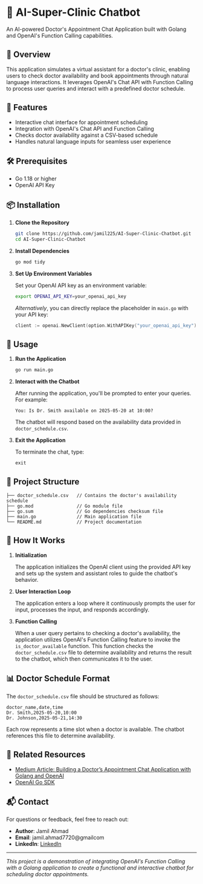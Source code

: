 # 🏥 AI-Super-Clinic Chatbot

An AI-powered Doctor's Appointment Chat Application built with Golang and OpenAI's Function Calling capabilities.

## 📖 Overview

This application simulates a virtual assistant for a doctor's clinic, enabling users to check doctor availability and book appointments through natural language interactions. It leverages OpenAI's Chat API with Function Calling to process user queries and interact with a predefined doctor schedule.

## 🚀 Features

- Interactive chat interface for appointment scheduling
- Integration with OpenAI's Chat API and Function Calling
- Checks doctor availability against a CSV-based schedule
- Handles natural language inputs for seamless user experience

## 🛠️ Prerequisites

- Go 1.18 or higher
- OpenAI API Key

## 📦 Installation

1. **Clone the Repository**
   ```bash
   git clone https://github.com/jamil225/AI-Super-Clinic-Chatbot.git
   cd AI-Super-Clinic-Chatbot
   ```

2. **Install Dependencies**
   ```bash
   go mod tidy
   ```

3. **Set Up Environment Variables**

   Set your OpenAI API key as an environment variable:
   ```bash
   export OPENAI_API_KEY=your_openai_api_key
   ```

   *Alternatively*, you can directly replace the placeholder in `main.go` with your API key:
   ```go
   client := openai.NewClient(option.WithAPIKey("your_openai_api_key"))
   ```

## 📄 Usage

1. **Run the Application**
   ```bash
   go run main.go
   ```

2. **Interact with the Chatbot**

   After running the application, you'll be prompted to enter your queries. For example:
   ```
   You: Is Dr. Smith available on 2025-05-20 at 10:00?
   ```

   The chatbot will respond based on the availability data provided in `doctor_schedule.csv`.

3. **Exit the Application**

   To terminate the chat, type:
   ```
   exit
   ```

## 📂 Project Structure

```
├── doctor_schedule.csv   // Contains the doctor's availability schedule
├── go.mod                // Go module file
├── go.sum                // Go dependencies checksum file
├── main.go               // Main application file
└── README.md             // Project documentation
```

## 🧠 How It Works

1. **Initialization**

   The application initializes the OpenAI client using the provided API key and sets up the system and assistant roles to guide the chatbot's behavior.

2. **User Interaction Loop**

   The application enters a loop where it continuously prompts the user for input, processes the input, and responds accordingly.

3. **Function Calling**

   When a user query pertains to checking a doctor's availability, the application utilizes OpenAI's Function Calling feature to invoke the `is_doctor_available` function. This function checks the `doctor_schedule.csv` file to determine availability and returns the result to the chatbot, which then communicates it to the user.

## 📊 Doctor Schedule Format

The `doctor_schedule.csv` file should be structured as follows:

```csv
doctor_name,date,time
Dr. Smith,2025-05-20,10:00
Dr. Johnson,2025-05-21,14:30
```

Each row represents a time slot when a doctor is available. The chatbot references this file to determine availability.

## 🔗 Related Resources

- [Medium Article: Building a Doctor’s Appointment Chat Application with Golang and OpenAI](https://medium.com/@jamil.ahmad7720/building-a-doctors-appointment-chat-application-with-golang-and-openai-a-step-by-step-guide-3cbb4357ea2a)
- [OpenAI Go SDK](https://github.com/openai/openai-go)

## 📬 Contact

For questions or feedback, feel free to reach out:

- **Author**: Jamil Ahmad
- **Email**: jamil.ahmad7720@gmailcom
- **LinkedIn**: [LinkedIn](https://www.linkedin.com/in/jamil-ahmad-7720/)

---

*This project is a demonstration of integrating OpenAI's Function Calling with a Golang application to create a functional and interactive chatbot for scheduling doctor appointments.*
